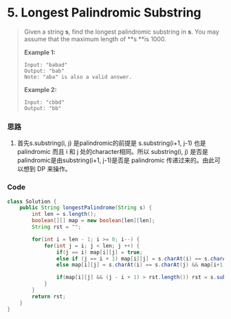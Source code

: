 # 5. Longest Palindromic Substring

> Given a string **s**, find the longest palindromic substring in **s**. You may assume that the maximum length of **s **is 1000.
>
> **Example 1:**
>
> ```
> Input: "babad"
> Output: "bab"
> Note: "aba" is also a valid answer.
> ```
>
> **Example 2:**
>
> ```
> Input: "cbbd"
> Output: "bb"
> ```

### 思路

1. 首先s.substring\(i, j\) 是palindromic的前提是 s.substring\(i+1, j-1\) 也是 palindromic 而且 i 和 j 处的character相同。所以 substring\(i, j\) 是否是palindromic是由substring\(i+1, j-1\)是否是 palindromic 传递过来的。由此可以想到 DP 来操作。

### Code

```java
class Solution {
    public String longestPalindrome(String s) {
        int len = s.length();
        boolean[][] map = new boolean[len][len];
        String rst = "";

        for(int i = len - 1; i >= 0; i--) {
            for(int j = i; j < len; j ++) {
                if(j == i) map[i][j] = true;
                else if (j == i + 1) map[i][j] = s.charAt(i) == s.charAt(j);
                else map[i][j] = s.charAt(i) == s.charAt(j) && map[i+1][j-1];

                if(map[i][j] && (j - i + 1) > rst.length()) rst = s.substring(i, j + 1);
            }
        }
        return rst;
    }
}
```



